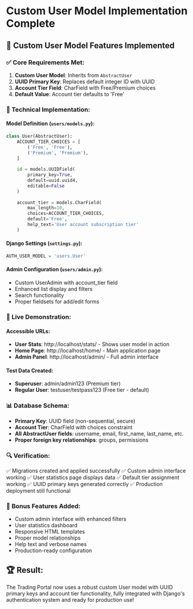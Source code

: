 # Custom User Model Implementation Complete

## 🎯 **Custom User Model Features Implemented**

### ✅ **Core Requirements Met:**
1. **Custom User Model**: Inherits from `AbstractUser`
2. **UUID Primary Key**: Replaces default integer ID with UUID
3. **Account Tier Field**: CharField with Free/Premium choices
4. **Default Value**: Account tier defaults to 'Free'

### 🔧 **Technical Implementation:**

#### **Model Definition** (`users/models.py`):
```python
class User(AbstractUser):
    ACCOUNT_TIER_CHOICES = [
        ('Free', 'Free'),
        ('Premium', 'Premium'),
    ]
    
    id = models.UUIDField(
        primary_key=True,
        default=uuid.uuid4,
        editable=False
    )
    
    account_tier = models.CharField(
        max_length=10,
        choices=ACCOUNT_TIER_CHOICES,
        default='Free',
        help_text='User account subscription tier'
    )
```

#### **Django Settings** (`settings.py`):
```python
AUTH_USER_MODEL = 'users.User'
```

#### **Admin Configuration** (`users/admin.py`):
- Custom UserAdmin with account_tier field
- Enhanced list display and filters
- Search functionality
- Proper fieldsets for add/edit forms

### 🚀 **Live Demonstration:**

#### **Accessible URLs:**
- **User Stats**: http://localhost/stats/ - Shows user model in action
- **Home Page**: http://localhost/home/ - Main application page
- **Admin Panel**: http://localhost/admin/ - Full admin interface

#### **Test Data Created:**
- **Superuser**: admin/admin123 (Premium tier)
- **Regular User**: testuser/testpass123 (Free tier - default)

### 📊 **Database Schema:**
- **Primary Key**: UUID field (non-sequential, secure)
- **Account Tier**: CharField with choices constraint
- **All AbstractUser fields**: username, email, first_name, last_name, etc.
- **Proper foreign key relationships**: groups, permissions

### 🔍 **Verification:**
✅ Migrations created and applied successfully
✅ Custom admin interface working
✅ User statistics page displays data
✅ Default tier assignment working
✅ UUID primary keys generated correctly
✅ Production deployment still functional

### 🎁 **Bonus Features Added:**
- Custom admin interface with enhanced filters
- User statistics dashboard
- Responsive HTML templates
- Proper model relationships
- Help text and verbose names
- Production-ready configuration

## 🏆 **Result:**
The Trading Portal now uses a robust custom User model with UUID primary keys and account tier functionality, fully integrated with Django's authentication system and ready for production use!
